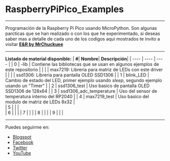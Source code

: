 # RaspberryPiPico_Examples

***

Programación de la Raspberry Pi Pico usando MicroPython. Son algunas parcticas que se han realizado o con los que he experimentado, si deseas saber mas a detalle de cada uno de los codigos aqui mostrados te invito a visitar [**E&R by MrChuckuee**](https://mrchunckuee.blogspot.com/p/raspberry-pi-pico.html) 

***

**Listado de material disponible:**
| **#**| **Nombre**| **Descripción**|
| ---- | ---- | ---- | 
| 0 | -lib | Contiene las bibliotecas que se usan en algunos ejemplos de este repositorio | 
|   |      | max7219: Libreria para matriz de LEDs con este driver | 
|   |      | ssd1306: Libreria para pantalla OLED SSD1306 | 
| 1 | blink_LED | Cambio de estado del LED, primer ejemplo usando _sleep_, segundo ejemplo usando un "Timer"  |
| 2 | ssd1306_test | Uso basico de pantalla OLED SSD1306 de 128x64 |
| 3 | ssd1306_adc_temperature | Uso del sensor de temperatura interno del RP2040 |
| 4 | max7219_test | Uso basico del modulo de matriz de LEDs 8x32  |  
| 5 |  |  |  
| 6 |  |  | 
| 7 |  |  | 
| 8 |  |  | 
| 9 |  |  | 

***
Puedes seguirme en:
- [Blogspot](http://mrchunckuee.blogspot.com)
- [Facebook](https://www.facebook.com/ElectronicayRobotica)
- [Twitter](https://twitter.com/MrChunckuee)
- [YouTube](https://www.youtube.com/user/mrchunckueepsr)
